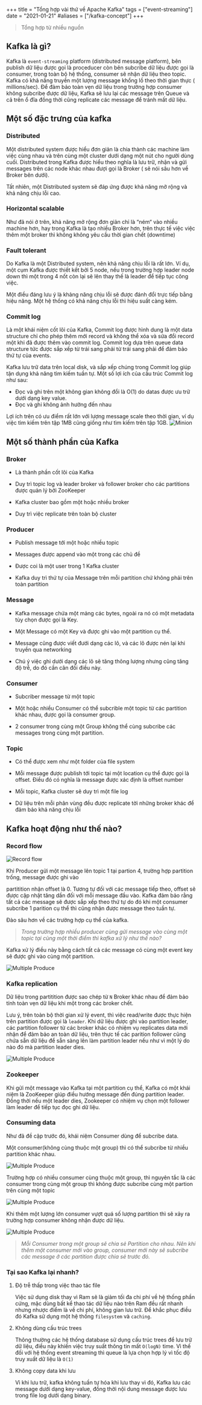 +++
title =  "Tổng hợp vài thứ về Apache Kafka"
tags = ["event-streaming"]
date = "2021-01-21"
#aliases = ["/kafka-concept"]
+++

> Tổng hợp từ nhiều nguồn

## Kafka là gì?

Kafka là `event-streaming` platform (distributed message platform),
bên publish dữ liệu được gọi là proceducer còn bên subcribe dữ liệu được gọi là consumer, trong toàn bộ hệ thống,
consumer sẽ nhận dữ liệu theo topic. Kafka có khả năng truyền một lượng message khổng lồ theo thời gian thực (
millions/sec).
Để đảm bảo toàn vẹn dữ liệu trong trường hợp consumer không subcribe được dữ liệu, Kafka sẽ lưu lại các message trên
Queue
và cả trên ổ đĩa đồng thời cũng replicate các message để tránh mất dữ liệu.

## Một số đặc trưng của kafka

### Distributed

Một distributed system được hiểu đơn giản là chia thành các machine làm việc cùng nhau và trên cùng một cluster dưới
dạng
một nút cho người dùng cuối. Distributed trong Kafka được hiểu theo nghĩa là lưu trữ, nhận và gửi messages trên các node
khác nhau đượi gọi là Broker
( sẽ nói sâu hơn về Broker bên dưới).

Tất nhiên, một Distributed system sẽ đáp ứng được khả năng mở rộng và khả năng chịu lỗi cao.

### Horizontal scalable

Như đã nói ở trên, khả năng mở rộng đơn giản chỉ là “ném“ vào nhiều machine hơn, hay trong Kafka là tạo nhiều Broker
hơn,
trên thực tế việc việc thêm một broker thì không không yêu cầu thời gian chết (downtime)

### Fault tolerant

Do Kafka là một Distributed system, nên khả năng chịu lỗi là rất lớn. Ví dụ, một cụm Kafka được thiết kết bởi 5 node,
nếu trong trường hợp leader node down thì một trong 4 nốt còn lại sẽ lên thay thế là leader để tiếp tục công việc.

Một điều đáng lưu ý là khảng năng chịu lỗi sẽ được đánh đổi trực tiếp bằng hiệu năng. Một hệ thống có khả năng chịu lỗi
thì hiệu suất càng kém.

### Commit log

Là một khái niệm cốt lõi của Kafka, Commit log được hình dung là một data structure chỉ cho phép thêm mới record và
không
thể xóa và sửa đổi record một khi đã được thêm vào commit log. Commit log dựa trên queue data structure tức được sắp xếp
từ trái sang phải từ trái sang phải để đảm bảo thứ tự của events.

Kafka lưu trữ data trên local disk, và sắp xếp chúng trong Commit log giúp tận dụng khả năng tìm kiếm tuần tự. Một số
lợi
ích của cấu trúc Commit log như sau:

- Đọc và ghi trên một không gian không đổi là O(1) do datas được ưu trữ dưới dạng key value.
- Đọc và ghi không ảnh hưởng đến nhau

Lợi ích trên có ưu điểm rất lớn với lượng message scale theo thời gian, ví dụ việc tìm kiếm trên tập 1MB cũng giống như
tìm kiếm trên tập 1GB.
![Minion](images/2020-01-21-kafka-achitech.png)

## Một số thành phần của Kafka

### Broker

- Là thành phần cốt lõi của Kafka

+ Duy trì topic log và leader broker và follower broker cho các partitions được quản lý bởi ZooKeeper

* Kafka cluster bao gồm một hoặc nhiều broker

- Duy trì việc replicate trên toàn bộ cluster

### Producer

- Publish message tới một hoặc nhiều topic

+ Messages được append vào một trong các chủ đề

* Được coi là một user trong 1 Kafka cluster

- Kafka duy trì thứ tự của Message trên mỗi partition chứ không phải trên toàn partition

### Message

- Kafka message chứa một mảng các bytes, ngoài ra nó có một metadata tùy chọn được gọi là Key.

+ Một Message có một Key và được ghi vào một partition cụ thể.

* Message cũng được viết đưới dạng các lô, và các lô được nén lại khi truyền qua networking

- Chú ý việc ghi dưới dạng các lô sẽ tăng thông lượng nhưng cũng tăng độ trễ, do đó cần cân đối điều này.

### Consumer

- Subcriber message từ một topic

* Một hoặc nhiều Consumer có thể subcrible một topic từ các partition khác nhau, được gọi là consumer group.

+ 2 consumer trong cùng một Group không thể cùng subcribe các messages trong cùng một partition.

### Topic

- Có thể được xem như một folder của file system

+ Mỗi message được publish tới topic tại một location cụ thể được gọi là offset. Điều đó có nghĩa là message được xác
  định là offset number

* Mỗi topic, Kafka cluster sẽ duy trì một file log

- Dữ liệu trên mỗi phân vùng đều được replicate tời những broker khác để đảm bảo khả năng chịu lỗi

## Kafka hoạt động như thế nào?

### Record flow

![Record flow](images/record-flow.jpg)

Khi Producer gửi một message lên topic 1 tại partion 4, trường hợp partition trống, message được ghi vào

partitition nhận offset là 0. Tương tự đối với các message tiếp theo, offset sẽ được cập nhật tăng dần đối với mỗi
message đầu vào. Kafka đảm bảo rằng tất cả các message sẽ được sắp xếp theo thứ tự do đó khi một consumer subcribe 1
parition cụ thể thì cũng nhận được message theo tuần tự.

Đào sâu hơn về các trường hợp cụ thể của kafka.

> *Trong trường hợp nhiều producer cùng gửi message vào cùng một topic tại cùng một thời điểm thì kafka xử lý như thế
nào?*

Kafka xử lý điều này bằng cách tất cả các message có cùng một event key sẽ được ghi vào cùng một partition.

![Multiple Produce](images/multiple-producer.jpg)

### Kafka replication

Dữ liệu trong partitition được sao chép từ `N` Broker khác nhau để đảm bảo tính toàn vẹn dữ liệu khi một trong các
broker chết.

Lưu ý, trên toàn bộ thời gian xử lý event, thì việc read/write được thực hiện trên partition được gọi là `leader`. Khi
dữ liệu được ghi vào partition leader, các partition follower từ các broker khác có nhiệm vụ replicates data mới nhận để
đảm bảo an toàn dữ liệu, trên thực tế các parition follower cũng chứa sẵn dữ liệu để sẵn sàng lên làm partition leader
nếu như vì một lý do nào đó mà partition leader dies.

![Multiple Produce](images/kafka-replication.jpg)

### Zookeeper

Khi gửi một message vào Kafka tại một partition cụ thể, Kafka có một khái niệm là ZooKeeper giúp điều hướng message đến
đúng partition leader. Đồng thời nếu một leader dies, Zookeeper có nhiệm vụ chọn một follower làm leader để tiếp tục đọc
ghi dữ liệu.

### Consuming data

Như đã đề cập trước đó, khái niệm Consumer dùng để subcribe data.

Một consumer(không cùng thuộc một group) thì có thể subcribe từ nhiều partition khác nhau.

![Multiple Produce](images/consumer.jpg)

Trường hợp có nhiều consumer cùng thuộc một group, thì nguyên tắc là các consumer trong cùng một group thì không được
subcribe cùng một partion trên cùng một topic

![Multiple Produce](images/consumer-group.jpg)

Khi thêm một lượng lớn consumer vựợt quá số lượng partition thì sẽ xảy ra trường hợp consumer không nhận được dữ liệu.

![Multiple Produce](images/consumer3.jpg)

> *Mỗi Consumer trong một group sẽ chia sẻ Partition cho nhau. Nên khi thêm một consumer mới vào group, consumer mới này
sẽ subcribe các message ở các partition được chia sẻ trước đó.*

### Tại sao Kafka lại nhanh?

1. Độ trễ thấp trong việc thao tác file

   Việc sử dụng disk thay vì Ram sẽ là giảm tối đa chi phí về hệ thống phần cứng, mặc dùng bất kể thao tác dữ liệu nào
   trên Ram đều rất nhanh nhưng nhược điểm là về chi phí, không gian lưu trữ. Để khắc phục điều đó Kafka sử dụng một hệ
   thống `filesystem` và `caching`.

2. Không dùng cấu trúc trees

   Thông thường các hệ thống database sử dụng cấu trúc trees để lưu trữ dữ liệu, điều này khiến việc truy suất thông tin
   mất `O(logN)` time. Vì thế đối với hệ thống event streaming thì queue là lựa chọn hợp lý vì tốc độ truy xuất dữ liệu
   là `O(1)`

3. Không copy data khi lưu

   Vì khi lưu trữ, kafka không tuần tự hóa khi lưu thay vì đó, Kafka lưu các message dưới dạng key-value, đồng thời nội
   dung message được lưu trong file log dưới dạng binary.
   
